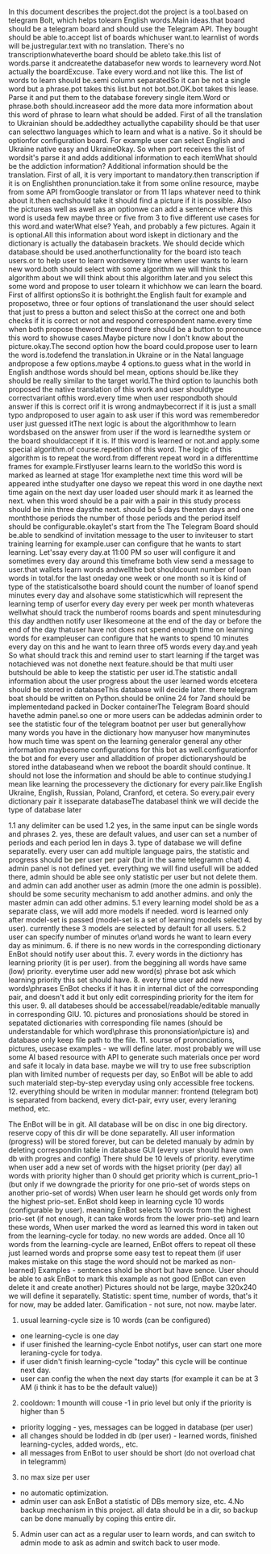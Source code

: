 In this document describes the project.dot 
the project is a tool.based on telegram Bolt, which helps tolearn English words.Main ideas.that board should be a telegram board and should use the Telegram API.
They bought should be able to.accept list of boards whichuser want.to learnlist of words will be.justregular.text with no translation. There's no transcriptionwhateverthe board should be ableto take.this list of words.parse it andcreatethe databasefor new words to learnevery word.Not actually the boardExcuse. Take every word.and not like this. The list of words to learn should be.semi column separatedSo it can be not a single word but a phrase.pot takes this list.but not bot.bot.OK.bot takes this lease. Parse it and put them to the database forevery single item.Word or phrase.both should.increaseor add the more data more information about this word of phrase to learn what should be added. First of all the translation to Ukrainian should be.addedthey actuallythe capability should be that user can selecttwo languages which to learn and what is a native. So it should be optionfor configuration board. For example user can select English and Ukraine native easy and UkraineOkay. So when port receives the list of wordsit's parse it and adds additional information to each itemWhat should be the addiction information? Additional information should be the translation. First of all, it is very important to mandatory.then transcription if it is on Englishthen pronunciation.take it from some online resource, maybe from some API fromGoogle translator or from 11 laps whatever need to think about it.then eachshould take it should find a picture if it is possible. Also the pictureas well as awell as an optionwe can add a sentence where this word is useda few maybe three or five from 3 to five different use cases for this word.and waterWhat else? Yeah, and probably a few pictures. Again it is optional.All this information about word iskept in dictionary and the dictionary is actually the databasein brackets. We should decide which database.should be used.anotherfunctionality for the board isto teach users.or to help user to learn wordsevery time when user wants to learn new word.both should select with some algorithm we will think this algorithm about we will think about this algorithm later.and you select this some word and propose to user tolearn it whichhow we can learn the board. First of allfirst optionsSo it is bothright.the English fault for example and proposetwo, three or four options of translationand the user should select that just to press a button and select thisSo at the correct one and both checks if it is correct or not and respond correspondent name.every time when both propose theword theword there should be a button to pronounce this word to showuse cases.Maybe picture now I don't know about the picture.okay.The second option how the board could.propose user to learn the word is.todefend the translation.in Ukraine or in the Natal language andpropose a few options.maybe 4 options.to guess what in the world in English andthose words should beI mean, options should be.like they should be really similar to the target world.The third option to launchis both proposed the native translation of this work and user shouldtype correctvariant ofthis word.every time when user respondboth should answer if this is correct orif it is wrong andmaybecorrect if it is just a small typo andproposed to user again to ask user if this word was rememberedor user just guessed itThe next logic is about the algorithmhow to learn wordsbased on the answer from user if the word is learnedthe system or the board shouldaccept if it is. If this word is learned or not.and apply.some special algorithm.of course.repetition of this word. The logic of this algorithm is to repeat the word.from different repeat word in a differenttime frames for example.Firstlyuser learns learn.to the worldSo this word is marked as learned at stage 1for examplethe next time this word will be appeared inthe studyafter one dayso we repeat this word in one daythe next time again on the next day user loaded user should mark it as learned the next. when this word should be a pair with a pair in this study process should be inin three daysthe next. should be 5 days thenten days and one monththose periods the number of those periods and the period itself should be configurable.okaylet's start from the 
The Telegram Board should be.able to sendkind of invitation message to the user to inviteuser to start training learning for example.user can configure that he wants to start learning. Let'ssay every day.at 11:00 PM so user will configure it and sometimes every day around this timeframe both view send a message to user.that wallets learn words andwellthe bot shouldcount number of loan words in total.for the last oneday one week or one month so it is kind of type of the statisticalsothe board should count the number of loanof spend minutes every day and alsohave some statisticwhich will represent the learning temp of userfor every day every per week per month whateveras wellwhat should track the numberof rooms boards and spent minutesduring this day andthen notify user likesomeone at the end of the day or before the end of the day thatuser have not does not spend enough time on learning words for exampleuser can configure that he wants to spend 10 minutes every day on this and he want to learn three of5 words every day.and yeah So what should track this and remind user to start learning if the target was notachieved was not donethe 
next feature.should be that multi user butshould be able to keep the statistic per user id.The statistic andall information about the user progress about the user learned words etcetera should be stored in databaseThis database will decide later.
there telegram boat should be written on Python.should be online 24 for 7and should be implementedand packed in Docker containerThe Telegram Board should havethe admin panel.so one or more users can be addedas adminin order to see the statistic four of the telegram boatnot per user but generallyhow many words you have in the dictionary how manyuser how manyminutes how much time was spent on the learning generalor general any other information maybesome configurations for this bot as well.configurationfor the bot and for every user and alladdition of proper dictionaryshould be stored inthe databaseand when we reboot the boardit should continue. It should not lose the information and should be able to continue studying.I mean like learning the processevery the dictionary for every pair.like English Ukraine, English, Russian, Poland, Cranford, et cetera. So every.pair every dictionary pair it isseparate databaseThe databaseI think we will decide the type of database later


1.1 any delimiter can be used
1.2 yes, in the same input can be single words and phrases
2. yes, these are default values, and user can set a number of periods and each period len in days
3. type of database we will define separatelly. every user can add multiple language pairs, the statistic and progress should be per user per pair (but in the same telegramm chat)
4. admin panel is not defined yet. everything we will find usefull will be added there, admin should be able see only statistic per user but not delete them. and admin can add another user as admin (more the one admin is possible). should be some security mechanism to add another admins. and only the master admin can add other admins.
5.1 every learning model shold be as a separate class, we will add more models if needed. word is learned only after model-set is passed (model-set is a set of learning models selected by user). currently these 3 models are selected by default for all users.
5.2 user can specify number of minutes or\and words he want to learn every day as minimum.
6. if there is no new words in the corresponding dictionary EnBot should notify user about this.
7. every words in the dictionry has learning priority (it is per user). from the beggining all words have same (low) priority. everytime user add new word(s) phrase bot ask which learning priority this set should have.
8. every time user add new words\phrases EnBot checks if it has it in internal dict of the corresponding pair, and doesn't add it but only edit correspinding priority for the item for this user.
9. all databeses should be accessabel/readable/editable manually in corresponding GIU.
10. pictures and pronosiations should be stored in sepatated dictionaries with corresponding file names (should be understandable for which word\phrase this prononsiation\picture is) and database only keep file path to the file.
11. sourse of prononciations, pictures, usecase examples - we will define later. most probably we will use some AI based resource with API to generate such materials once per word and safe it localy in data base. maybe we will try to use free subscription plan with limited number of requests per day, so EnBot will be able to add such materiald step-by-step everyday using only accessible free tockens.
12. everything should be writen in modular manner: frontend (telegram bot) is separated from backend, every dict-pair, evry user, every leraning method, etc.

The EnBot will be in git.
All database will be on disc in one big directory. reserve copy of this dir will be done separatelly. 
All user information (progress) will be stored forever, but can be deleted manualy by admin by deleting correspondin table in database GUI (every user should have own db with progres and config)
There shuld be 10 levels of priority. everytime when user add a new set of words with the higset priority (per day) all words with priority higher than 0 should get priority which is current_prio-1 (but only if we downgrade the priority for one prio-set of words steps on another prio-set of words) 
When user learn he should get words only from the highest prio-set. 
EnBot shold keep in learning cycle 10 words (configurable by user). meaning EnBot selects 10 words from the highest prio-set (if not enough, it can take words from the lower prio-set) and learn these words,
When user marked the word as learned this word in taken out from the learning-cycle for today. no new words are added. Once all 10 words from the learning-cycle are learned, EnBot offers to repeat oll these just learned words and proprse some easy test to repeat them (if user makes mistake on this stage the word should not be marked as non-learned)
Examples -  sentences shold be short but have sence. User should be able to ask EnBot to mark this example as not good (EnBot can even delete it and create another)
Pictures should not be large, maybe 320x240 we will define it separatelly.
Statistic: spent time, number of words, that's it for now, may be added later.
Gamification - not sure, not now. maybe later.

1. usual learning-cycle size is 10 words (can be configured)
- one learning-cycle is one day
 - if user finished the learning-cycle Enbot notifys, user can start one more leraning-cycle for todya.
 - if user didn't finish learning-cycle "today" this cycle will be continue next day.
 - user can config the when the next day starts (for example it can be at 3 AM (i think it has to be the default value))
2. cooldown: 1 mounth will couse -1 in prio level but only if the priority is higher than 5
- priority logging - yes, messages can be logged in database (per user)
- all changes should be lodded in db (per user) - learned words, finished learning-cycles, added words,, etc.
- all messages from EnBot to user should be short (do not overload chat in telegramm)
3. no max size per user
- no automatic optimization.
- admin user can ask EnBot a statistic of DBs memory size, etc.
4.No backup mechanism in this project. all data should be in a dir, so backup can be done manually by coping this entire dir.
5. Admin user can act as a regular user to learn words, and can switch to admin mode to ask as admin and switch back to user mode.